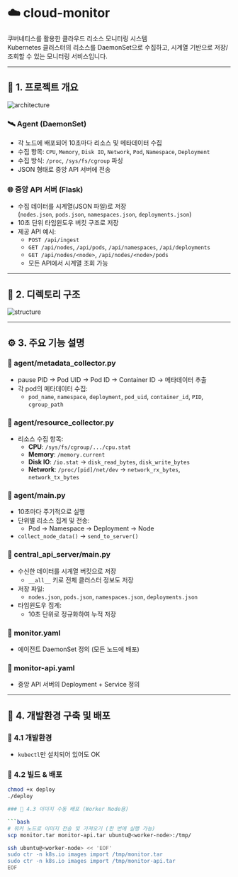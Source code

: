 # ☁️ cloud-monitor

쿠버네티스를 활용한 클라우드 리소스 모니터링 시스템  
Kubernetes 클러스터의 리소스를 DaemonSet으로 수집하고, 시계열 기반으로 저장/조회할 수 있는 모니터링 서비스입니다.

---

## 📌 1. 프로젝트 개요

![architecture](https://github.com/user-attachments/assets/3ecfeead-9ac4-47ad-a1a6-6c1ee65b1ed8)

### 🛰️ Agent (DaemonSet)
- 각 노드에 배포되어 10초마다 리소스 및 메타데이터 수집
- 수집 항목: `CPU`, `Memory`, `Disk IO`, `Network`, `Pod`, `Namespace`, `Deployment`
- 수집 방식: `/proc`, `/sys/fs/cgroup` 파싱
- JSON 형태로 중앙 API 서버에 전송

### 🌐 중앙 API 서버 (Flask)
- 수집 데이터를 시계열(JSON 파일)로 저장  
  (`nodes.json`, `pods.json`, `namespaces.json`, `deployments.json`)
- 10초 단위 타임윈도우 버킷 구조로 저장
- 제공 API 예시:
  - `POST /api/ingest`
  - `GET /api/nodes`, `/api/pods`, `/api/namespaces`, `/api/deployments`
  - `GET /api/nodes/<node>`, `/api/nodes/<node>/pods`
  - 모든 API에서 시계열 조회 가능

---

## 📁 2. 디렉토리 구조

![structure](https://github.com/user-attachments/assets/717e146e-7b89-4b7c-8551-78d160bfc54a)

---

## ⚙️ 3. 주요 기능 설명

### 📍 agent/metadata_collector.py
- pause PID → Pod UID → Pod ID → Container ID → 메타데이터 추출
- 각 pod의 메타데이터 수집:
  - `pod_name`, `namespace`, `deployment`, `pod_uid`, `container_id`, `PID`, `cgroup_path`

### 📍 agent/resource_collector.py
- 리소스 수집 항목:
  - **CPU**: `/sys/fs/cgroup/.../cpu.stat`
  - **Memory**: `/memory.current`
  - **Disk IO**: `/io.stat` → `disk_read_bytes`, `disk_write_bytes`
  - **Network**: `/proc/[pid]/net/dev` → `network_rx_bytes`, `network_tx_bytes`

### 📍 agent/main.py
- 10초마다 주기적으로 실행
- 단위별 리소스 집계 및 전송:
  - Pod → Namespace → Deployment → Node
- `collect_node_data()` → `send_to_server()`

### 📍 central_api_server/main.py
- 수신한 데이터를 시계열 버킷으로 저장
  - `__all__` 키로 전체 클러스터 정보도 저장
- 저장 파일:
  - `nodes.json`, `pods.json`, `namespaces.json`, `deployments.json`
- 타임윈도우 집계:
  - 10초 단위로 정규화하여 누적 저장

### 📍 monitor.yaml
- 에이전트 DaemonSet 정의 (모든 노드에 배포)

### 📍 monitor-api.yaml
- 중앙 API 서버의 Deployment + Service 정의

---

## 🧪 4. 개발환경 구축 및 배포

### 📌 4.1 개발환경
- `kubectl`만 설치되어 있어도 OK

### 📌 4.2 빌드 & 배포

```bash
chmod +x deploy
./deploy

### 📌 4.3 이미지 수동 배포 (Worker Node용)

```bash
# 워커 노드로 이미지 전송 및 가져오기 (한 번에 실행 가능)
scp monitor.tar monitor-api.tar ubuntu@<worker-node>:/tmp/

ssh ubuntu@<worker-node> << 'EOF'
sudo ctr -n k8s.io images import /tmp/monitor.tar
sudo ctr -n k8s.io images import /tmp/monitor-api.tar
EOF
